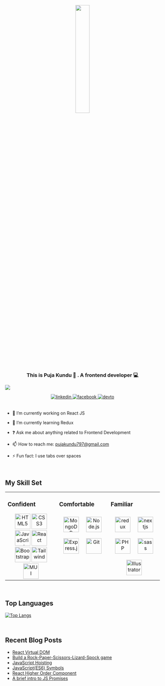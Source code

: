 <div align="center">
<img src="https://media3.giphy.com/media/MeJgB3yMMwIaHmKD4z/200.webp?cid=ecf05e47be7bsuggqi4ztf6b3nik2xcgjwftapg1j9c6v26y&rid=200.webp&ct=g" align="center" style="width: 30%" />

</div>  
  
### <div align="center">This is Puja Kundu 👋 . A frontend developer 💻</div>  
![](https://komarev.com/ghpvc/?username=pujaKundu) 
<div align="center">
<a href="https://www.linkedin.com/in/puja-kundu-62a0231a3/" target="_blank">
<img src=https://img.shields.io/badge/linkedin-%231E77B5.svg?&style=for-the-badge&logo=linkedin&logoColor=white alt=linkedin style="margin-bottom: 5px;" />
</a>
<a href="https://www.facebook.com/puja.kundu.7731/" target="_blank">
<img src=https://img.shields.io/badge/facebook-%232E87FB.svg?&style=for-the-badge&logo=facebook&logoColor=white alt=facebook style="margin-bottom: 5px;" />
</a> 
<a href="https://dev.to/pujakundu" target="_blank">
<img src=https://img.shields.io/badge/dev.to-%2308090A.svg?&style=for-the-badge&logo=dev.to&logoColor=white alt=devto style="margin-bottom: 5px;" />
</a>
</div>  
 
<br/>  

- 🔭 I’m currently working on React JS  

- 🌱 I’m currently learning Redux    

- ❓  Ask me about anything related to Frontend Development  

- 📫 How to reach me: pujakundu797@gmail.com
  
- ⚡ Fun fact: I use tabs over spaces  
 
<br/>  

## My Skill Set  
<table><tr><td valign="top" width="33%">

### Confident 
<div align="center">  
 <a href="https://en.wikipedia.org/wiki/HTML5" target="_blank"><img style="margin: 10px padding-right:10px" src="https://profilinator.rishav.dev/skills-assets/html5-original-wordmark.svg" alt="HTML5" height="50" /></a>  
 <a href="https://www.w3schools.com/css/" target="_blank"><img style="margin: 10px padding-right:10px" src="https://profilinator.rishav.dev/skills-assets/css3-original-wordmark.svg" alt="CSS3" height="50" /></a>  
 <a href="https://www.javascript.com/" target="_blank"><img style="margin: 10px padding-right:10px" src="https://profilinator.rishav.dev/skills-assets/javascript-original.svg" alt="JavaScript" height="50" /></a>  
<a href="https://reactjs.org/" target="_blank"><img style="margin: 10px padding-right:10px" src="https://profilinator.rishav.dev/skills-assets/react-original-wordmark.svg" alt="React" height="50" /></a> 
<a href="https://getbootstrap.com/docs/3.4/javascript/" target="_blank"><img style="margin: 10px padding-right:10px" src="https://profilinator.rishav.dev/skills-assets/bootstrap-plain.svg" alt="Bootstrap" height="50" /></a>  
<a href="https://tailwindcss.com/" target="_blank"><img style="margin: 10px padding-right:10px" src="https://www.vectorlogo.zone/logos/tailwindcss/tailwindcss-icon.svg" alt="Tailwind" height="50" /></a>  
<a href="https://mui.com/" target="_blank"><img style="margin: 10px padding-right:10px" src="https://cdn.worldvectorlogo.com/logos/material-ui-1.svg" alt="MUI" height="50" /></a>  
 
</div>

</td><td valign="top" width="33%">

### Comfortable 
<div align="center">  
<a href="https://www.mongodb.com/" target="_blank"><img style="margin: 10px" src="https://profilinator.rishav.dev/skills-assets/mongodb-original-wordmark.svg" alt="MongoDB" height="50" /></a>  
<a href="https://nodejs.org/" target="_blank"><img style="margin: 10px" src="https://profilinator.rishav.dev/skills-assets/nodejs-original-wordmark.svg" alt="Node.js" height="50" /></a>    
<a href="https://expressjs.com/" target="_blank"><img style="margin: 10px" src="https://profilinator.rishav.dev/skills-assets/express-original-wordmark.svg" alt="Express.js" height="50" /></a>  
<a href="https://github.com/" target="_blank"><img style="margin: 10px" src="https://profilinator.rishav.dev/skills-assets/git-scm-icon.svg" alt="Git" height="50" /></a>  
</div>

</td><td valign="top" width="33%">

### Familiar  
<div align="center">  
<a href="https://redux.js.org/" target="_blank"><img style="margin: 10px" src="https://cdn.worldvectorlogo.com/logos/redux.svg" alt="redux" height="50" /></a>  
<a href="https://nextjs.org/" target="_blank"><img style="margin: 10px" src="https://seeklogo.com/images/N/next-js-logo-7929BCD36F-seeklogo.com.png" alt="nextjs" height="50" /></a> 
<a href="https://www.php.net/" target="_blank"><img style="margin: 10px" src="https://profilinator.rishav.dev/skills-assets/php-original.svg" alt="PHP" height="50" /></a>  
<a href="https://sass-lang.com/" target="_blank"><img style="margin: 10px" src="https://cdn.worldvectorlogo.com/logos/sass-1.svg" alt="sass" height="50" /></a>  
<a href="https://www.adobe.com/in/products/illustrator.html" target="_blank"><img style="margin: 10px" src="https://profilinator.rishav.dev/skills-assets/adobe_illustrator-icon.svg" alt="Illustrator" height="50" /></a> 
</div>
</td></tr></table>  
<br/>  

## Top Languages 
[![Top Langs](https://github-readme-stats.vercel.app/api/top-langs/?username=pujaKundu&layout=compact)](https://github.com/pujaKundu/github-readme-stats)

<br/>  

## Recent Blog Posts  
<!-- BLOG-POST-LIST:START -->  
- [React Virtual DOM](https://dev.to/pujakundu/react-virtual-dom-4f54) 
- [Build a Rock-Paper-Scissors-Lizard-Spock game](https://dev.to/pujakundu/build-a-rock-paper-scissors-lizard-spock-game-22n8) 
- [JavaScript Hoisting](https://dev.to/pujakundu/javascript-hoisting-330f) 
- [JavaScript(ES6) Symbols](https://dev.to/pujakundu/javascriptes6-symbols-41l) 
- [React Higher Order Component](https://dev.to/pujakundu/react-higher-order-component-13im) 
- [A brief intro to JS Promises](https://dev.to/pujakundu/a-brief-intro-to-js-promises-5f1i) 
<!-- BLOG-POST-LIST:END -->  

<br/>    






